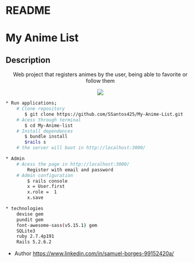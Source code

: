 # README  

# My Anime List

## Description
<p align="center">Web project that registers animes by the user, being able to favorite or follow them</p>

<p align="center"><img src = "http://img.shields.io/static/v1?label=STATUS&message=IN%20INDEVELOPMENT&color=GREEN&style=for-the-badge"/></p>

```bash
* Run applications;
    # Clone repository
       $ git clone https://github.com/SSantos425/My-Anime-List.git
    # Acess through terminal
       $ cd My-Anime-list
    # Install dependences
       $ bundle install
       $rails s
    # the server will boot in http://localhost:3000/

* Admin
    # Acess the page in http://localhost:3000/
        Register with email and password
    # Admin configuration
        $ rails console
        x = User.first
        x.role =  1
        x.save
```

```bash
* technologies
    devise gem 
    pundit gem
    font-awesome-sass(v5.15.1) gem
    SQLite3
    ruby 2.7.4p191
    Rails 5.2.6.2
```
* Author
    https://www.linkedin.com/in/samuel-borges-99152420a/

